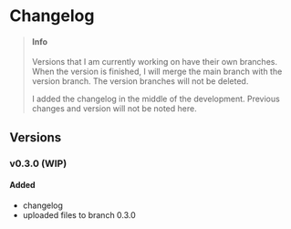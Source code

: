 # Changelog

> #### Info
> Versions that I am currently working on have their own branches. When the version is finished, I will merge the main branch with the version branch. The version branches will not be deleted.
>
> I added the changelog in the middle of the development. Previous changes and version will not be noted here.

## Versions

### v0.3.0 (WIP)
#### Added
- changelog
- uploaded files to branch 0.3.0
